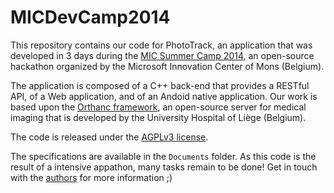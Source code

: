 MICDevCamp2014
==============

This repository contains our code for PhotoTrack, an application that
was developed in 3 days during the [MIC Summer Camp
2014](http://softlab.mic-belgique.be/summercamp), an open-source
hackathon organized by the Microsoft Innovation Center of Mons
(Belgium).

The application is composed of a C++ back-end that provides a RESTful API, of a Web application,
and of an Andoid native application. Our work is based upon the [Orthanc framework](http://www.orthanc-server.com/), 
an open-source server for medical imaging that is developed by the University Hospital of Liège (Belgium).

The code is released under the [AGPLv3
license](http://www.gnu.org/licenses/agpl-3.0.en.html).

The specifications are available in the `Documents` folder. As this
code is the result of a intensive appathon, many tasks remain to be
done! Get in touch with the [authors](AUTHORS) for more information ;)

